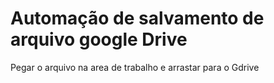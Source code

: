 # Automação de salvamento de arquivo google Drive

Pegar o arquivo na area de trabalho e arrastar para o Gdrive